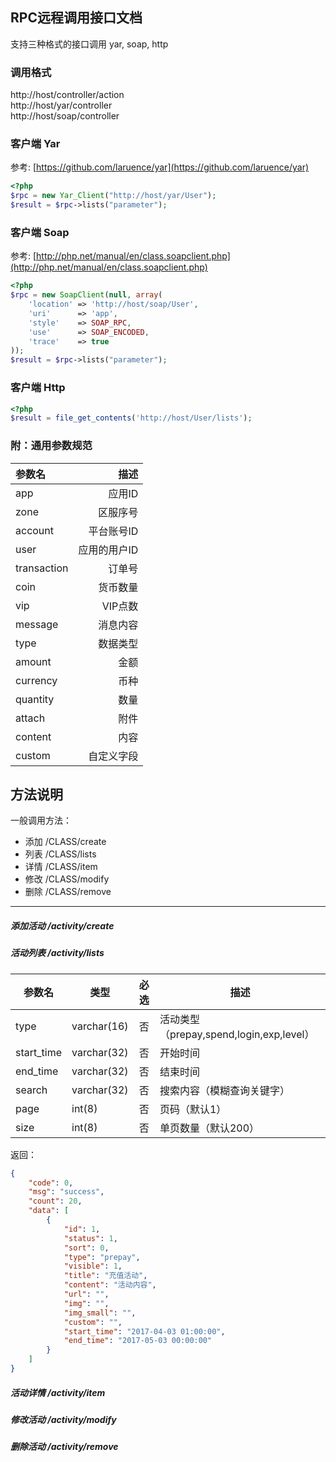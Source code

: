 ## RPC远程调用接口文档
支持三种格式的接口调用 yar, soap, http  


### 调用格式
http://host/controller/action  
http://host/yar/controller  
http://host/soap/controller  


### 客户端 Yar
参考: [https://github.com/laruence/yar](https://github.com/laruence/yar)  
```php
<?php
$rpc = new Yar_Client("http://host/yar/User");
$result = $rpc->lists("parameter");
```
### 客户端 Soap
参考: [http://php.net/manual/en/class.soapclient.php](http://php.net/manual/en/class.soapclient.php)
```php
<?php
$rpc = new SoapClient(null, array(
    'location' => 'http://host/soap/User',
    'uri'      => 'app',
    'style'    => SOAP_RPC,
    'use'      => SOAP_ENCODED,
    'trace'    => true
));
$result = $rpc->lists("parameter");
```

### 客户端 Http
```php
<?php
$result = file_get_contents('http://host/User/lists');
```

### 附：通用参数规范
参数名 | 描述
:--- |---:
app         | 应用ID
zone        | 区服序号
account		| 平台账号ID
user        | 应用的用户ID
transaction | 订单号
coin        | 货币数量 
vip         | VIP点数
message     | 消息内容
type        | 数据类型
amount		| 金额
currency	| 币种
quantity    | 数量
attach     	| 附件
content     | 内容
custom      | 自定义字段

## 方法说明
一般调用方法：  

* 添加 /CLASS/create
* 列表 /CLASS/lists
* 详情 /CLASS/item
* 修改 /CLASS/modify
* 删除 /CLASS/remove

___

##### 添加活动 /activity/create
##### 活动列表 /activity/lists
参数名 | 类型 | 必选 | 描述
--- | --- |:---:| ---
type        | varchar(16)  | 否 | 活动类型（prepay,spend,login,exp,level）
start_time  | varchar(32)  | 否 | 开始时间
end_time    | varchar(32)  | 否 | 结束时间
search      | varchar(32)  | 否 | 搜索内容（模糊查询关键字）
page        | int(8)       | 否 | 页码（默认1）
size        | int(8)       | 否 | 单页数量（默认200）

返回：
```json
{
    "code": 0,
    "msg": "success",
    "count": 20,
    "data": [
        {
            "id": 1,
            "status": 1,
            "sort": 0,
            "type": "prepay",
            "visible": 1,
            "title": "充值活动",
            "content": "活动内容",
            "url": "",
            "img": "",
            "img_small": "",
            "custom": "",
            "start_time": "2017-04-03 01:00:00",
            "end_time": "2017-05-03 00:00:00"
        }
    ]
}
```
##### 活动详情 /activity/item
##### 修改活动 /activity/modify
##### 删除活动 /activity/remove
